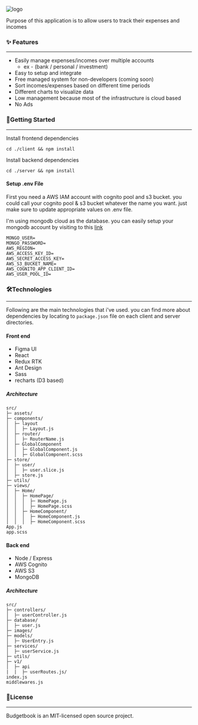 ![logo](https://budgetbook.s3.ap-south-1.amazonaws.com/Budgetbook..png)

Purpose of this application is to allow users to track their expenses and incomes

### ✨ Features
---
- Easily manage expenses/incomes over multiple accounts
  - ex - (bank / personal / investment)
- Easy to setup and integrate
- Free managed system for non-developers (coming soon)
- Sort incomes/expenses based on different time periods
- Different charts to visualize data
- Low management because most of the infrastructure is cloud based
- No Ads

### 🚀Getting Started
---
Install frontend dependencies

```
cd ./client && npm install
```
Install backend dependencies
```
cd ./server && npm install
```
#### Setup .env File
First you need a AWS IAM account with cognito pool and s3 bucket. you could call your cognito pool & s3 bucket whatever the name you want. just make sure to update appropriate values on .env file.

I'm using mongodb cloud as the database. you can easily setup your mongodb account by visiting to this [link](https://www.mongodb.com/)

```
MONGO_USER=
MONGO_PASSWORD=
AWS_REGION=
AWS_ACCESS_KEY_ID=
AWS_SECRET_ACCESS_KEY=
AWS_S3_BUCKET_NAME=
AWS_COGNITO_APP_CLIENT_ID=
AWS_USER_POOL_ID=
```

### 🛠️Technologies
---
Following are the main technologies that i've used. you can find more about dependencies by locating to ``package.json`` file on each client and server directories.
#### Front end
-   Figma UI
-   React
-   Redux RTK
-   Ant Design
-   Sass
-   recharts (D3 based)

##### Architecture
```
src/
├─ assets/
├─ components/
│  ├─ layout
│  │  ├─ Layout.js
│  ├─ router/
│  │  ├─ RouterName.js
│  ├─ GlobalComponent
│  │  ├─ GlobalComponent.js
│  │  ├─ GlobalComponent.scss
├─ store/
│  ├─ user/
│  │  ├─ user.slice.js
│  ├─ store.js
├─ utils/
├─ views/
│  ├─ Home/
│  │  ├─ HomePage/
│  │  │  ├─ HomePage.js
│  │  │  ├─ HomePage.scss
│  │  ├─ HomeComponent/
│  │  │  ├─ HomeComponent.js
│  │  │  ├─ HomeComponent.scss
App.js
app.scss

```
#### Back end
- Node / Express
- AWS Cognito
- AWS S3
- MongoDB

##### Architecture
```
src/
├─ controllers/
│  ├─ userController.js
├─ database/
│  ├─ user.js
├─ images/
├─ models/
│  ├─ UserEntry.js
├─ services/
│  ├─ userService.js
├─ utils/
├─ v1/
│  ├─ api
|  |  ├─ userRoutes.js/
index.js
middlewares.js
```
### 📜License
---
Budgetbook is an MIT-licensed open source project.